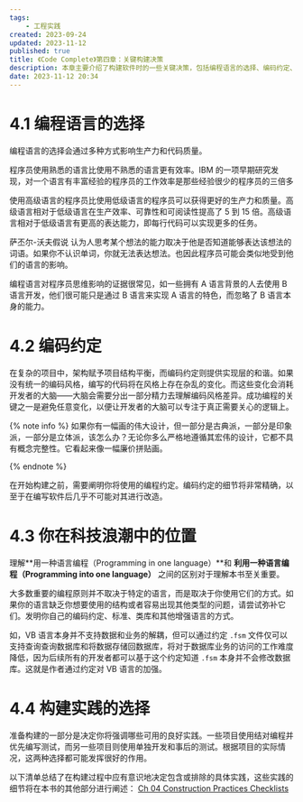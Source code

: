 ```yaml
---
tags:
    - 工程实践
created: 2023-09-24
updated: 2023-11-12
published: true
title: 《Code Complete》第四章：关键构建决策
description: 本章主要介绍了构建软件时的一些关键决策，包括编程语言的选择、编码约定、你在科技浪潮中的位置、构建实践的选择。
date: 2023-11-12 20:34 
---
```


# 4.1 编程语言的选择

编程语言的选择会通过多种方式影响生产力和代码质量。

程序员使用熟悉的语言比使用不熟悉的语言更有效率。IBM 的一项早期研究发现，对一个语言有丰富经验的程序员的工作效率是那些经验很少的程序员的三倍多

使用高级语言的程序员比使用低级语言的程序员可以获得更好的生产力和质量。高级语言相对于低级语言在生产效率、可靠性和可阅读性提高了 5 到 15 倍。高级语言相对于低级语言有更高的表达能力，即每行代码可以实现更多的任务。

萨丕尔-沃夫假说 认为人思考某个想法的能力取决于他是否知道能够表达该想法的词语。如果你不认识单词，你就无法表达想法。也因此程序员可能会类似地受到他们的语言的影响。

编程语言对程序员思维影响的证据很常见，如一些拥有 A 语言背景的人去使用 B 语言开发，他们很可能只是通过 B 语言来实现 A 语言的特色，而忽略了 B 语言本身的能力。

# 4.2 编码约定

在复杂的项目中，架构赋予项目结构平衡，而编码约定则提供实现层的和谐。如果没有统一的编码风格，编写的代码将在风格上存在杂乱的变化。而这些变化会消耗开发者的大脑——大脑会需要分出一部分精力去理解编码风格差异。成功编程的关键之一是避免任意变化，以便让开发者的大脑可以专注于真正需要关心的逻辑上。

{% note info %}
如果你有一幅画的伟大设计，但一部分是古典派，一部分是印象派，一部分是立体派，该怎么办？无论你多么严格地遵循其宏伟的设计，它都不具有概念完整性。它看起来像一幅廉价拼贴画。

{% endnote %}

在开始构建之前，需要阐明你将使用的编程约定。编码约定的细节将非常精确，以至于在编写软件后几乎不可能对其进行改造。

# 4.3 你在科技浪潮中的位置

理解**用一种语言编程（Programming in one language）**和 **利用一种语言编程（Programming into one language）** 之间的区别对于理解本书至关重要。

大多数重要的编程原则并不取决于特定的语言，而是取决于你使用它们的方式。如果你的语言缺乏你想要使用的结构或者容易出现其他类型的问题，请尝试弥补它们。发明你自己的编码约定、标准、类库和其他增强语言的方式。

如，VB 语言本身并不支持数据和业务的解耦，但可以通过约定 `.fsm` 文件仅可以支持查询查询数据库和将数据存储回数据库，将对于数据库业务的访问的工作难度降低，因为后续所有的开发者都可以基于这个约定知道 `.fsm` 本身并不会修改数据库。这就是作者通过约定对 VB 语言的加强。

# 4.4 构建实践的选择

准备构建的一部分是决定你将强调哪些可用的良好实践。一些项目使用结对编程并优先编写测试，而另一些项目则使用单独开发和事后的测试。根据项目的实际情况，这两种选择都可能发挥很好的作用。

以下清单总结了在构建过程中应有意识地决定包含或排除的具体实践，这些实践的细节将在本书的其他部分进行阐述：
[Ch 04 Construction Practices Checklists](/ch_04_construction_practices_checklists)

